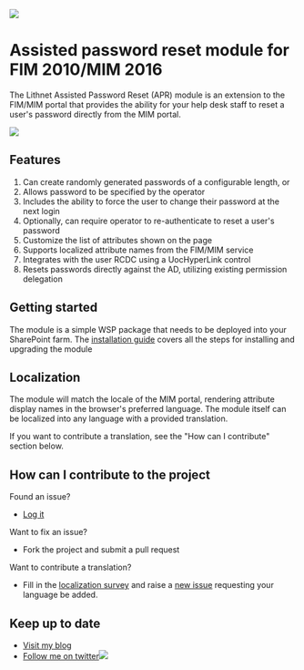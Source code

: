 ![](https://lithnet.github.io/images/logo-ex-small.png)
# Assisted password reset module for FIM 2010/MIM 2016
The Lithnet Assisted Password Reset (APR) module is an extension to the FIM/MIM portal that provides the ability for your help desk staff to reset a user's password directly from the MIM portal.

![](https://github.com/lithnet/resourcemanagement-ui-assistedpasswordreset/wiki/images/screen-shot1.png)

## Features
1. Can create randomly generated passwords of a configurable length, or
2. Allows password to be specified by the operator
3. Includes the ability to force the user to change their password at the next login
4. Optionally, can require operator to re-authenticate to reset a user's password
5. Customize the list of attributes shown on the page
6. Supports localized attribute names from the FIM/MIM service
7. Integrates with the user RCDC using a UocHyperLink control
8. Resets passwords directly against the AD, utilizing existing permission delegation

## Getting started
The module is a simple WSP package that needs to be deployed into your SharePoint farm. The [installation guide](https://github.com/lithnet/resourcemanagement-ui-assistedpasswordreset/wiki/Installation-and-upgrade-steps) covers all the steps for installing and upgrading the module

## Localization
The module will match the locale of the MIM portal, rendering attribute display names in the browser's preferred language. The module itself can be localized into any language with a provided translation.

If you want to contribute a translation, see the "How can I contribute" section below.

## How can I contribute to the project
Found an issue?
* [Log it](https://github.com/lithnet/resourcemanagement-ui-assistedpasswordreset/issues)

Want to fix an issue?
* Fork the project and submit a pull request 

Want to contribute a translation?
* Fill in the [localization survey](https://lithnet-my.sharepoint.com/personal/ryan_lithiumblue_com/_layouts/15/guestaccess.aspx?guestaccesstoken=T3kwQ4cXxG9LpoAcHWn%2fM4UpONnU%2fC73UvcSEIj7XwE%3d&docid=1_1ca961b481f6440dcb3d4154674319d44&wdFormId=%7B8C46C778%2D4238%2D43FE%2D8D3A%2DC2994C25FC21%7D) and raise a [new issue](https://github.com/lithnet/resourcemanagement-ui-assistedpasswordreset/issues/new) requesting your language be added.

## Keep up to date
* [Visit my blog](http://blog.lithiumblue.com)
* [Follow me on twitter](https://twitter.com/RyanLNewington)![](http://twitter.com/favicon.ico)
